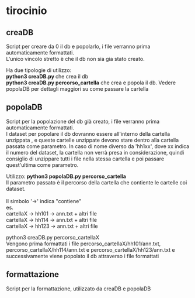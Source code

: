 # tirocinio
<h2>creaDB</h2>
<p>
Script per creare da 0 il db e popolarlo, i file verranno prima automaticamente formattati.</br>
L'unico vincolo stretto è che il db non sia gia stato creato.

Ha due tipologie di utilizzo:</br>
<b>python3 creaDB.py </b> che crea il db</br>
<b>python3 creaDB.py percorso_cartella</b> che crea e popola il db. Vedere popolaDB per dettagli maggiori su come passare la cartella</br>


<h2>popolaDB</h2>
<p>Script per la popolazione del db già creato, i file verranno prima automaticamente formattati.</br>
I dataset per popolare il db dovranno essere all'interno della cartella unzippata , e queste cartelle unzippate devono stare dentro alla cartella passata come parametro.
In caso di nome diverso da 'hh1xx', dove xx indica il numero del dataset, la cartella non verrà presa in considerazione, quindi consiglio di unzippare tutti i file nella stessa cartella e poi passare quest'ultima come parametro.

Utilizzo: <b>python3 popolaDB.py percorso_cartella</b></br>
Il parametro passato è il percorso della cartella che contiente le cartelle coi dataset.</br></br>
Il simbolo '->' indica "contiene"</br>
es. </br>
cartellaX -> hh101 -> ann.txt + altri file</br>
cartellaX -> hh114 -> ann.txt + altri file</br>
cartellaX -> hh123 -> ann.txt + altri file</br>

python3 creaDB.py percorso_cartellaX</br>
Vengono prima formattati i file percorso_cartellaX/hh101/ann.txt, percorso_cartellaX/hh114/ann.txt e percorso_cartellaX/hh123/ann.txt e successivamente viene popolato il db attraverso i file formattati

</p>
<h2>formattazione</h2>
<p>Script per la formattazione, utilizzato da creaDB e popolaDB</p>


